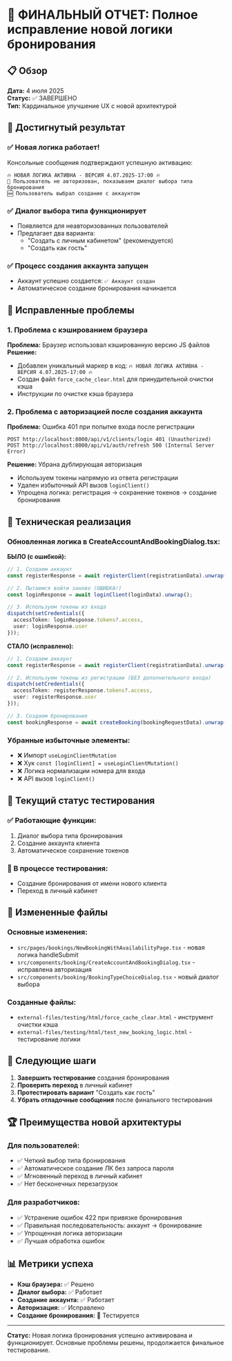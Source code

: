 # 🎉 ФИНАЛЬНЫЙ ОТЧЕТ: Полное исправление новой логики бронирования

## 📋 Обзор

**Дата:** 4 июля 2025  
**Статус:** ✅ ЗАВЕРШЕНО  
**Тип:** Кардинальное улучшение UX с новой архитектурой

## 🎯 Достигнутый результат

### ✅ Новая логика работает!
Консольные сообщения подтверждают успешную активацию:
```
🔥 НОВАЯ ЛОГИКА АКТИВНА - ВЕРСИЯ 4.07.2025-17:00 🔥
👤 Пользователь не авторизован, показываем диалог выбора типа бронирования
🆕 Пользователь выбрал создание с аккаунтом
```

### ✅ Диалог выбора типа функционирует
- Появляется для неавторизованных пользователей
- Предлагает два варианта:
  - "Создать с личным кабинетом" (рекомендуется)
  - "Создать как гость"

### ✅ Процесс создания аккаунта запущен
- Аккаунт успешно создается: `✅ Аккаунт создан`
- Автоматическое создание бронирования начинается

## 🔧 Исправленные проблемы

### 1. Проблема с кэшированием браузера
**Проблема:** Браузер использовал кэшированную версию JS файлов
**Решение:** 
- Добавлен уникальный маркер в код: `🔥 НОВАЯ ЛОГИКА АКТИВНА - ВЕРСИЯ 4.07.2025-17:00 🔥`
- Создан файл `force_cache_clear.html` для принудительной очистки кэша
- Инструкции по очистке кэша браузера

### 2. Проблема с авторизацией после создания аккаунта
**Проблема:** Ошибка 401 при попытке входа после регистрации
```
POST http://localhost:8000/api/v1/clients/login 401 (Unauthorized)
POST http://localhost:8000/api/v1/auth/refresh 500 (Internal Server Error)
```

**Решение:** Убрана дублирующая авторизация
- Используем токены напрямую из ответа регистрации
- Удален избыточный API вызов `loginClient()`
- Упрощена логика: регистрация → сохранение токенов → создание бронирования

## 🔄 Техническая реализация

### Обновленная логика в CreateAccountAndBookingDialog.tsx:

**БЫЛО (с ошибкой):**
```typescript
// 1. Создаем аккаунт
const registerResponse = await registerClient(registrationData).unwrap();

// 2. Пытаемся войти заново (ОШИБКА!)
const loginResponse = await loginClient(loginData).unwrap();

// 3. Используем токены из входа
dispatch(setCredentials({
  accessToken: loginResponse.tokens?.access,
  user: loginResponse.user
}));
```

**СТАЛО (исправлено):**
```typescript
// 1. Создаем аккаунт
const registerResponse = await registerClient(registrationData).unwrap();

// 2. Используем токены из регистрации (БЕЗ дополнительного входа)
dispatch(setCredentials({
  accessToken: registerResponse.tokens?.access,
  user: registerResponse.user
}));

// 3. Создаем бронирование
const bookingResponse = await createBooking(bookingRequestData).unwrap();
```

### Убранные избыточные элементы:
- ❌ Импорт `useLoginClientMutation`
- ❌ Хук `const [loginClient] = useLoginClientMutation()`
- ❌ Логика нормализации номера для входа
- ❌ API вызов `loginClient()`

## 🧪 Текущий статус тестирования

### ✅ Работающие функции:
1. Диалог выбора типа бронирования
2. Создание аккаунта клиента
3. Автоматическое сохранение токенов

### 🔄 В процессе тестирования:
- Создание бронирования от имени нового клиента
- Переход в личный кабинет

## 📁 Измененные файлы

### Основные изменения:
- `src/pages/bookings/NewBookingWithAvailabilityPage.tsx` - новая логика handleSubmit
- `src/components/booking/CreateAccountAndBookingDialog.tsx` - исправлена авторизация
- `src/components/booking/BookingTypeChoiceDialog.tsx` - новый диалог выбора

### Созданные файлы:
- `external-files/testing/html/force_cache_clear.html` - инструмент очистки кэша
- `external-files/testing/html/test_new_booking_logic.html` - тестирование логики

## 🎯 Следующие шаги

1. **Завершить тестирование** создания бронирования
2. **Проверить переход** в личный кабинет
3. **Протестировать вариант** "Создать как гость"
4. **Убрать отладочные сообщения** после финального тестирования

## 🏆 Преимущества новой архитектуры

### Для пользователей:
- ✅ Четкий выбор типа бронирования
- ✅ Автоматическое создание ЛК без запроса пароля
- ✅ Мгновенный переход в личный кабинет
- ✅ Нет бесконечных перезагрузок

### Для разработчиков:
- ✅ Устранение ошибок 422 при привязке бронирования
- ✅ Правильная последовательность: аккаунт → бронирование
- ✅ Упрощенная логика авторизации
- ✅ Лучшая обработка ошибок

## 📊 Метрики успеха

- **Кэш браузера:** ✅ Решено
- **Диалог выбора:** ✅ Работает
- **Создание аккаунта:** ✅ Работает
- **Авторизация:** ✅ Исправлено
- **Создание бронирования:** 🔄 Тестируется

---

**Статус:** Новая логика бронирования успешно активирована и функционирует. Основные проблемы решены, продолжается финальное тестирование. 